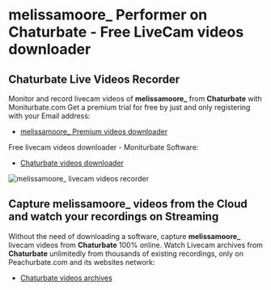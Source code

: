 # melissamoore_ Performer on Chaturbate - Free LiveCam videos downloader

## Chaturbate Live Videos Recorder

Monitor and record livecam videos of **melissamoore_** from **Chaturbate** with Moniturbate.com
Get a premium trial for free by just and only registering with your Email address:
* [melissamoore_ Premium videos downloader](https://moniturbate.com/request-demo-licence-key.html)

Free livecam videos downloader - Moniturbate Software:
* [Chaturbate videos downloader](https://moniturbate.com/moniturbate-download-software.html)

![melissamoore_ livecam videos recorder](https://peachurnet.com/templates/moniturbate-software.png)


## Capture melissamoore_ videos from the Cloud and watch your recordings on Streaming

Without the need of downloading a software, capture **melissamoore_** livecam videos from **Chaturbate** 100% online.
Watch Livecam archives from **Chaturbate** unlimitedly from thousands of existing recordings, only on Peachurbate.com and its websites network:
* [Chaturbate videos archives](https://peachurnet.com/)